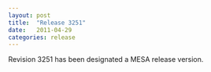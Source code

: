 ```yaml
---
layout: post
title:  "Release 3251"
date:   2011-04-29
categories: release
---
```


Revision 3251 has been designated a MESA release version.
